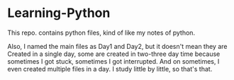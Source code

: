 # Learning-Python
This repo. contains python files,
kind of like my notes of python.

Also, I named the main files as Day1 and
Day2, but it doesn't mean they are
Created in a single day, some are created 
in two-three day time because sometimes I
got stuck, sometimes I got interrupted. 
And on sometimes, I even created multiple
files in a day. I study little by little,
so that's that.



